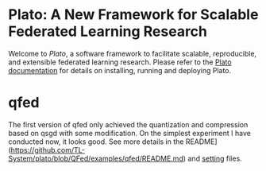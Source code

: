# Plato: A New Framework for Scalable Federated Learning Research

Welcome to *Plato*, a software framework to facilitate scalable, reproducible, and extensible federated learning research. Please refer to the [Plato documentation](https://platodocs.netlify.app/) for details on installing, running and deploying Plato.


# qfed
The first version of qfed only achieved the quantization and compression based on qsgd with some modification. On the simplest experiment I have conducted now, it looks good. See more details in the README](https://github.com/TL-System/plato/blob/QFed/examples/qfed/README.md) and [setting](https://github.com/TL-System/plato/blob/QFed/examples/qfed/qfed_MNIST_lenet5.yml) files.
